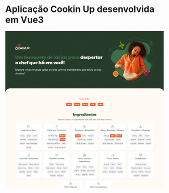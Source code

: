 # Aplicação Cookin Up desenvolvida em Vue3

![screenshot01](https://github.com/oadcavalcante/cookin-up-projeto-vue3-alura/blob/main/public/imagens/screenshot%20(1).png)
![screenshot01](https://github.com/oadcavalcante/cookin-up-projeto-vue3-alura/blob/main/public/imagens/screenshot%20(2).png)
